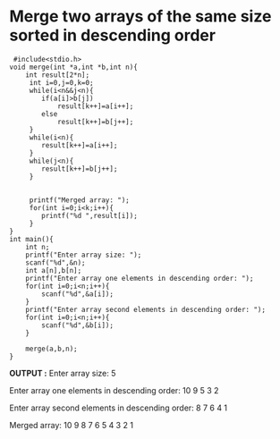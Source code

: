 # Merge two arrays of the same size sorted in descending order

````
 #include<stdio.h>
void merge(int *a,int *b,int n){
    int result[2*n];
     int i=0,j=0,k=0;
     while(i<n&&j<n){
        if(a[i]>b[j])
            result[k++]=a[i++];
        else 
            result[k++]=b[j++];
     }
     while(i<n){
        result[k++]=a[i++];
     }
     while(j<n){
        result[k++]=b[j++];
     }

     
     printf("Merged array: ");
     for(int i=0;i<k;i++){
        printf("%d ",result[i]);
     }
}
int main(){
    int n;
    printf("Enter array size: ");
    scanf("%d",&n);
    int a[n],b[n];
    printf("Enter array one elements in descending order: ");
    for(int i=0;i<n;i++){
        scanf("%d",&a[i]);
    }
    printf("Enter array second elements in descending order: ");
    for(int i=0;i<n;i++){
        scanf("%d",&b[i]);
    }

    merge(a,b,n);
}
````

__OUTPUT :__
Enter array size: 5

Enter array one elements in descending order: 10 9 5 3 2

Enter array second elements in descending order: 8 7 6 4 1

Merged array: 10 9 8 7 6 5 4 3 2 1
